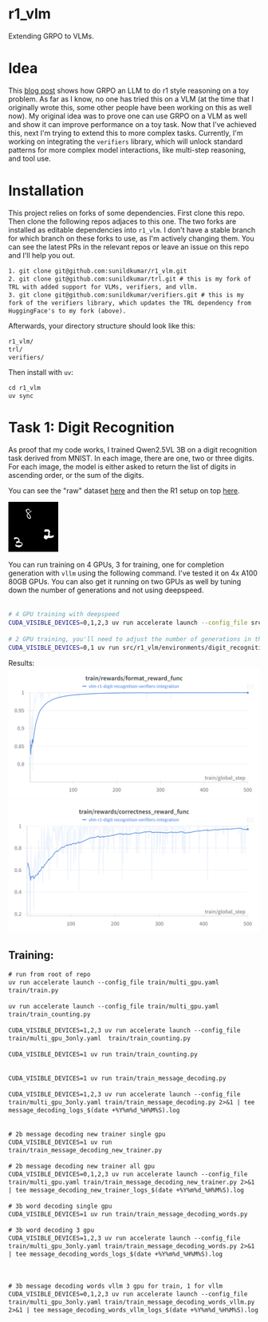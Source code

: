 # r1_vlm
Extending GRPO to VLMs. 

# Idea
This [blog post](https://www.philschmid.de/mini-deepseek-r1) shows how GRPO an LLM to do r1 style reasoning
on a toy problem. As far as I know, no one has tried this on a VLM (at the time that I originally wrote this, some other people have been working on this as well now). My original idea was to prove one can use GRPO on a VLM as well and show it can improve performance on a toy task. 
Now that I've achieved this, next I'm trying to extend this to more complex tasks. Currently, I'm working on integrating the `verifiers` library, which will unlock standard patterns for more complex model
interactions, like multi-step reasoning, and tool use.

# Installation
This project relies on forks of some dependencies. First clone this repo. Then clone the following repos adjaces to this one. The two forks are installed as editable dependencies into `r1_vlm`. I don't have a stable branch for which branch on these forks to use, as I'm actively changing them. You can see the latest PRs in the relevant repos or leave an issue on this repo and I'll help you out. 
```
1. git clone git@github.com:sunildkumar/r1_vlm.git
2. git clone git@github.com:sunildkumar/trl.git # this is my fork of TRL with added support for VLMs, verifiers, and vllm.
3. git clone git@github.com:sunildkumar/verifiers.git # this is my fork of the verifiers library, which updates the TRL dependency from HuggingFace's to my fork (above).
```

Afterwards, your directory structure should look like this:
```
r1_vlm/
trl/
verifiers/
```

Then install with `uv`:
```
cd r1_vlm
uv sync
```


# Task 1: Digit Recognition
As proof that my code works, I trained Qwen2.5VL 3B on a digit recognition task derived from MNIST. In each image, there are one, two or three digits. For each image, the model is either
asked to return the list of digits in ascending order, or the sum of the digits.

You can see the "raw" dataset [here](https://huggingface.co/datasets/sunildkumar/digit-recognition) and then the R1 setup on top [here](https://huggingface.co/datasets/sunildkumar/digit-recognition-r1).

![Example of digit recognition task](images/digits_example.png)

You can run training on 4 GPUs, 3 for training, one for completion generation with `vllm` using the following command. I've tested it on 4x A100 80GB GPUs. You can also get it running on two GPUs as well by tuning down the number of generations and not using deepspeed.
```bash

# 4 GPU training with deepspeed
CUDA_VISIBLE_DEVICES=0,1,2,3 uv run accelerate launch --config_file src/r1_vlm/deepspeed_configs/multi_gpu_3only.yaml src/r1_vlm/environments/digit_recognition_env/train.py

# 2 GPU training, you'll need to adjust the number of generations in the train.py file.
CUDA_VISIBLE_DEVICES=0,1 uv run src/r1_vlm/environments/digit_recognition_env/train.py
```

Results:
![Format Reward](images/digit_recognition_format_reward.png)
![Correctness Reward](images/digit_recognition_correctness_reward.png)

## Training:
```
# run from root of repo
uv run accelerate launch --config_file train/multi_gpu.yaml  train/train.py

uv run accelerate launch --config_file train/multi_gpu.yaml  train/train_counting.py

CUDA_VISIBLE_DEVICES=1,2,3 uv run accelerate launch --config_file train/multi_gpu_3only.yaml  train/train_counting.py

CUDA_VISIBLE_DEVICES=1 uv run train/train_counting.py


CUDA_VISIBLE_DEVICES=1 uv run train/train_message_decoding.py

CUDA_VISIBLE_DEVICES=1,2,3 uv run accelerate launch --config_file train/multi_gpu_3only.yaml train/train_message_decoding.py 2>&1 | tee message_decoding_logs_$(date +%Y%m%d_%H%M%S).log


# 2b message decoding new trainer single gpu
CUDA_VISIBLE_DEVICES=1 uv run train/train_message_decoding_new_trainer.py

# 2b message decoding new trainer all gpu
CUDA_VISIBLE_DEVICES=0,1,2,3 uv run accelerate launch --config_file train/multi_gpu.yaml train/train_message_decoding_new_trainer.py 2>&1 | tee message_decoding_new_trainer_logs_$(date +%Y%m%d_%H%M%S).log

# 3b word decoding single gpu
CUDA_VISIBLE_DEVICES=1 uv run train/train_message_decoding_words.py

# 3b word decoding 3 gpu
CUDA_VISIBLE_DEVICES=1,2,3 uv run accelerate launch --config_file train/multi_gpu_3only.yaml train/train_message_decoding_words.py 2>&1 | tee message_decoding_words_logs_$(date +%Y%m%d_%H%M%S).log



# 3b message decoding words vllm 3 gpu for train, 1 for vllm
CUDA_VISIBLE_DEVICES=0,1,2,3 uv run accelerate launch --config_file train/multi_gpu_3only.yaml train/train_message_decoding_words_vllm.py 2>&1 | tee message_decoding_words_vllm_logs_$(date +%Y%m%d_%H%M%S).log

```